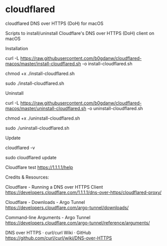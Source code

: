 # cloudflared
cloudflared DNS over HTTPS (DoH) for macOS

Scripts to install/uninstall Cloudflare's DNS over HTTPS (DoH) client on macOS

Installation

curl -L https://raw.githubusercontent.com/b0gdanw/cloudflared-macos/master/install-cloudflared.sh -o install-cloudflared.sh

chmod +x ./install-cloudflared.sh 

sudo ./install-cloudflared.sh

Uninstall

curl -L https://raw.githubusercontent.com/b0gdanw/cloudflared-macos/master/uninstall-cloudflared.sh -o uninstall-cloudflared.sh

chmod +x ./uninstall-cloudflared.sh

sudo ./uninstall-cloudflared.sh

Update 

cloudflared -v

sudo cloudflared update

Cloudflare test
https://1.1.1.1/help

Credits & Resources:

Cloudflare - Running a DNS over HTTPS Client
https://developers.cloudflare.com/1.1.1.1/dns-over-https/cloudflared-proxy/

Cloudflare - Downloads - Argo Tunnel 
https://developers.cloudflare.com/argo-tunnel/downloads/

Command-line Arguments - Argo Tunnel https://developers.cloudflare.com/argo-tunnel/reference/arguments/

DNS over HTTPS · curl/curl Wiki · GitHub https://github.com/curl/curl/wiki/DNS-over-HTTPS
